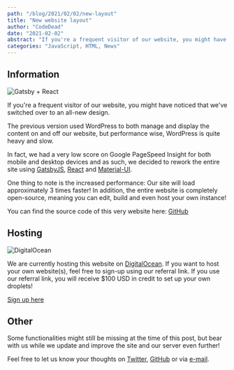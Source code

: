```yaml
---
path: "/blog/2021/02/02/new-layout"
title: "New website layout"
author: "CodeDead"
date: "2021-02-02"
abstract: "If you're a frequent visitor of our website, you might have noticed that we've switched over to an all-new design. Our previous website used WordPress to both manage and display the content on our website, but performance wise, WordPress is quite heavy and slow..."
categories: "JavaScript, HTML, News"
---
```

## Information

![Gatsby + React](https://buttercms.com/static/images/tech_banners/webp/GatsbyJS.07de237c5d92.webp)

If you're a frequent visitor of our website, you might have noticed that we've switched over to an all-new design.

The previous version used WordPress to both manage and display the content on and off our website, but performance wise,
WordPress is quite heavy and slow.

In fact, we had a very low score on Google PageSpeed Insight for both mobile and desktop devices and as such, we decided to rework the entire site using
[GatsbyJS](https://gatsbyjs.com), [React](https://reactjs.org) and [Material-UI](https://material-ui.com/).

One thing to note is the increased performance: Our site will load approximately 3 times faster!
In addition, the entire website is completely open-source, meaning you can edit, build and even host your own
instance!

You can find the source code of this very website here: [GitHub](https://github.com/CodeDead/codedead.com)

## Hosting

![DigitalOcean](https://images.prismic.io/www-static/49aa0a09-06d2-4bba-ad20-4bcbe56ac507_logo.png?auto=compress,format)

We are currently hosting this website on [DigitalOcean](https://digitalocean.com). If you want to host your own website(s), feel free to sign-up using our referral link.
If you use our referral link, you will receive $100 USD in credit to set up your own droplets!

[Sign up here](https://m.do.co/c/6ab122f4a392)

## Other

Some functionalities might still be missing at the time of this post, but bear with us while we update and improve the site and our server even further!

Feel free to let us know your thoughts on [Twitter](https://twitter.com/C0DEDEAD), [GitHub](https://github.com/CodeDead)
or via [e-mail](/contact).

